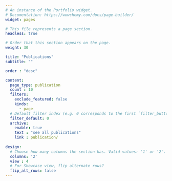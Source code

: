 ```yaml
---
# An instance of the Portfolio widget.
# Documentation: https://wowchemy.com/docs/page-builder/
widget: pages

# This file represents a page section.
headless: true

# Order that this section appears on the page.
weight: 30

title: "Publications"
subtitle: ""

order : "desc"

content:
  page_type: publication
  count : 10
  filters:
    exclude_featured: false
    kinds:
      - page
  # Default filter index (e.g. 0 corresponds to the first `filter_button` instance below).
  filter_default: 0
  archive:
    enable: true
    text : "see all publications"
    link : publication/
  
design:
  # Choose how many columns the section has. Valid values: '1' or '2'.
  columns: '2'
  view : 4
  # For Showcase view, flip alternate rows?
  flip_alt_rows: false
---
```

  
